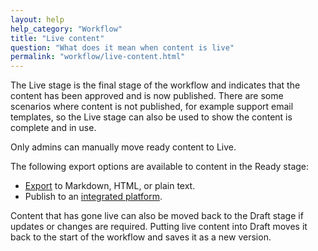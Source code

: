 ```yaml
---
layout: help
help_category: "Workflow"
title: "Live content"
question: "What does it mean when content is live"
permalink: "workflow/live-content.html"
---
```


The Live stage is the final stage of the workflow and indicates that the
content has been approved and is now published. There are some scenarios
where content is not published, for example support email templates, so
the Live stage can also be used to show the content is complete and in
use.

Only admins can manually move ready content to Live.

The following export options are available to content in the Ready
stage:

* [Export](/help/content/export-content.html) to Markdown, HTML, or plain text.
* Publish to an [integrated platform](/help/integrations/).

Content that has gone live can also be moved back to the Draft stage if
updates or changes are required. Putting live content into Draft moves
it back to the start of the workflow and saves it as a new version.